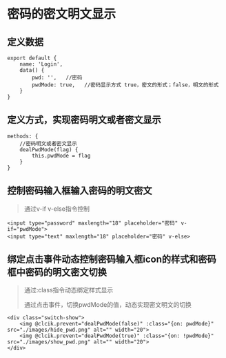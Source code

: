 # 密码的密文明文显示

## 定义数据

```vue
export default {
	name: 'Login',
	data() {
		pwd: '',   //密码
		pwdMode: true,   //密码显示方式 true，密文的形式；false，明文的形式
	}
}
```

## 定义方式，实现密码明文或者密文显示

```vue
methods: {
	//密码明文或者密文显示
	dealPwdMode(flag) {
		this.pwdMode = flag
	}
}
```

## 控制密码输入框输入密码的明文密文

> 通过v-if    v-else指令控制

```vue
<input type="password" maxlength="18" placeholder="密码" v-if="pwdMode">
<input type="text" maxlength="18" placeholder="密码" v-else>
```



## 绑定点击事件动态控制密码输入框icon的样式和密码框中密码的明文密文切换

> 通过:class指令动态绑定样式显示
>
> 通过点击事件，切换pwdMode的值，动态实现密文明文的切换

```vue
<div class="switch-show">
    <img @clcik.prevent="dealPwdMode(false)" :class="{on: pwdMode}" src="./images/hide_pwd.png" alt="" width="20">
    <img @clcik.prevent="dealPwdMode(true)" :class="{on: !pwdMode}" src="./images/show_pwd.png" alt="" width="20">
</div>
```

